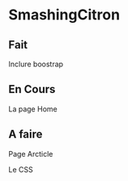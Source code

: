 # SmashingCitron

## Fait 
Inclure boostrap



## En Cours
La page Home 

## A faire 
Page Arcticle 

Le CSS 